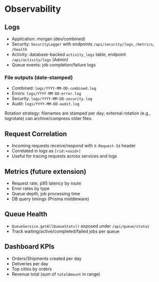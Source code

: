 # Observability

## Logs
- Application: morgan (dev/combined)
- Security: `SecurityLogger` with endpoints `/api/security/logs`, `/metrics`, `/health`
- Activity: database-backed `activity_logs` table, endpoint `/api/activity/logs` (Admin)
- Queue events: job completion/failure logs

### File outputs (date-stamped)
- Combined: `logs/YYYY-MM-DD-combined.log`
- Errors: `logs/YYYY-MM-DD-error.log`
- Security: `logs/YYYY-MM-DD-security.log`
- Audit: `logs/YYYY-MM-DD-audit.log`

Rotation strategy: filenames are stamped per day; external rotation (e.g., logrotate) can archive/compress older files.

## Request Correlation
- Incoming requests receive/respond with `X-Request-Id` header
- Correlated in logs as `[rid:<uuid>]`
- Useful for tracing requests across services and logs

## Metrics (future extension)
- Request rate, p95 latency by route
- Error rates by type
- Queue depth, job processing time
- DB query timings (Prisma middleware)

## Queue Health
- `QueueService.getAllQueueStats()` exposed under `/api/queue/status`
- Track waiting/active/completed/failed jobs per queue

## Dashboard KPIs
- Orders/Shipments created per day
- Deliveries per day
- Top cities by orders
- Revenue total (sum of `totalAmount` in range)
